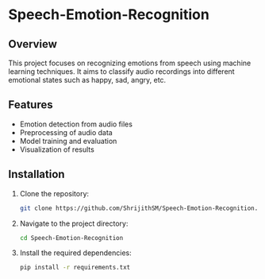 # Speech-Emotion-Recognition

## Overview
This project focuses on recognizing emotions from speech using machine learning techniques. It aims to classify audio recordings into different emotional states such as happy, sad, angry, etc.

## Features
- Emotion detection from audio files
- Preprocessing of audio data
- Model training and evaluation
- Visualization of results

## Installation
1. Clone the repository:
    ```sh
    git clone https://github.com/ShrijithSM/Speech-Emotion-Recognition.git
    ```
2. Navigate to the project directory:
    ```sh
    cd Speech-Emotion-Recognition
    ```
3. Install the required dependencies:
    ```sh
    pip install -r requirements.txt
    ```
